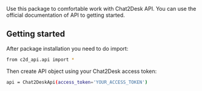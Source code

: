 Use this package to comfortable work with Chat2Desk API. You can use the official documentation of API to getting started.
## Getting started

After package installation you need to do import:
```sh
from c2d_api.api import *
```

Then create API object using your Chat2Desk access token:
```sh
api = Chat2DeskApi(access_token='YOUR_ACCESS_TOKEN')
```